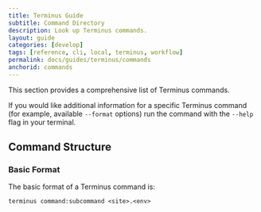 ```yaml
---
title: Terminus Guide
subtitle: Command Directory
description: Look up Terminus commands.
layout: guide
categories: [develop]
tags: [reference, cli, local, terminus, workflow]
permalink: docs/guides/terminus/commands
anchorid: commands
---
```


This section provides a comprehensive list of Terminus commands.

<Alert title="Note" type="info">

If you would like additional information for a specific Terminus command (for example, available `--format` options) run the command with the `--help` flag in your terminal.

</Alert>

## Command Structure

### Basic Format

The basic format of a Terminus command is:

```bash{promptUser: user}
terminus command:subcommand <site>.<env>
```

<Commands />